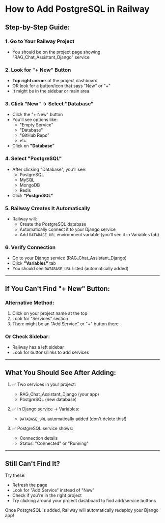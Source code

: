 # How to Add PostgreSQL in Railway

## Step-by-Step Guide:

### 1. Go to Your Railway Project
- You should be on the project page showing "RAG_Chat_Assistant_Django" service

### 2. Look for "+ New" Button
- **Top right corner** of the project dashboard
- OR look for a button/icon that says "New" or "+"
- It might be in the sidebar or main area

### 3. Click "New" → Select "Database"
- Click the "+ New" button
- You'll see options like:
  - "Empty Service"
  - "Database"
  - "GitHub Repo"
  - etc.
- Click on **"Database"**

### 4. Select "PostgreSQL"
- After clicking "Database", you'll see:
  - PostgreSQL
  - MySQL
  - MongoDB
  - Redis
- Click **"PostgreSQL"**

### 5. Railway Creates It Automatically
- Railway will:
  - Create the PostgreSQL database
  - Automatically connect it to your Django service
  - Add `DATABASE_URL` environment variable (you'll see it in Variables tab)

### 6. Verify Connection
- Go to your Django service (RAG_Chat_Assistant_Django)
- Click **"Variables"** tab
- You should see `DATABASE_URL` listed (automatically added)

---

## If You Can't Find "+ New" Button:

### Alternative Method:
1. Click on your project name at the top
2. Look for "Services" section
3. There might be an "Add Service" or "+" button there

### Or Check Sidebar:
- Railway has a left sidebar
- Look for buttons/links to add services

---

## What You Should See After Adding:

1. ✅ Two services in your project:
   - RAG_Chat_Assistant_Django (your app)
   - PostgreSQL (new database)

2. ✅ In Django service → Variables:
   - `DATABASE_URL` automatically added (don't delete this!)

3. ✅ PostgreSQL service shows:
   - Connection details
   - Status: "Connected" or "Running"

---

## Still Can't Find It?

Try these:
- Refresh the page
- Look for "Add Service" instead of "New"
- Check if you're in the right project
- Try clicking around your project dashboard to find add/service buttons

Once PostgreSQL is added, Railway will automatically redeploy your Django app!

